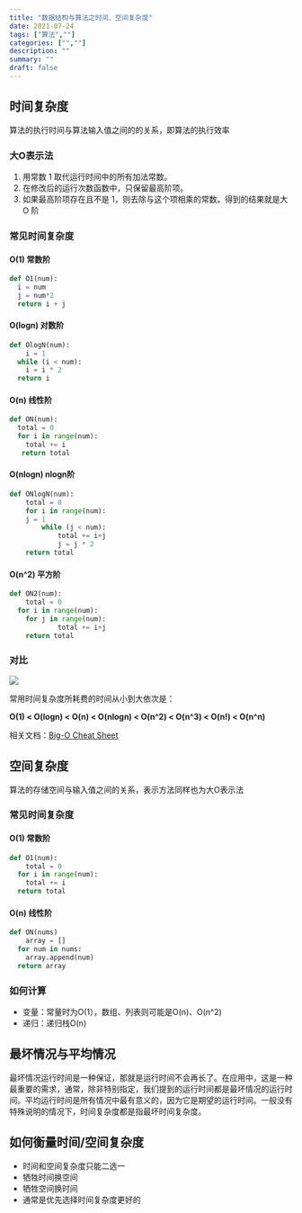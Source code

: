 ```yaml
---
title: "数据结构与算法之时间、空间复杂度"
date: 2021-07-24
tags: ["算法",""]
categories: ["",""]
description: ""
summary: ""
draft: false
---
```


## 时间复杂度

算法的执行时间与算法输入值之间的的关系，即算法的执行效率

### 大O表示法

1. 用常数 1 取代运行时间中的所有加法常数。
2. 在修改后的运行次数函数中，只保留最高阶项。
3. 如果最高阶项存在且不是 1，则去除与这个项相乘的常数。得到的结果就是大 O 阶

### 常见时间复杂度

#### O(1) 常数阶

```python
def O1(num):
  i = num
  j = num*2
  return i + j
```

#### O(logn) 对数阶

```python
def OlogN(num):
	i = 1
  while (i < num):
    i = i * 2
  return i
```

#### O(n) 线性阶

```python
def ON(num):
  total = 0
  for i in range(num):
    total += i
   return total
```



#### O(nlogn) nlogn阶

```python
def ONlogN(num):
	total = 0
	for i in range(num):
    j = 1
		while (j < num):
			total += i+j
			j = j * 2
	return total
```

#### O(n^2) 平方阶

```python
def ON2(num):
	total = 0
  for i in range(num):
    for j in range(num):
			total += i+j
	return total
```

### 对比

![](https://img.aladdinding.cn/bigOcomplexity.png)

常用时间复杂度所耗费的时间从小到大依次是：

**O(1) < O(logn) < O(n)  < O(nlogn) < O(n^2) < O(n^3) < O(n!) < O(n^n)**

相关文档：[Big-O Cheat Sheet](https://www.bigocheatsheet.com/)

## 空间复杂度

算法的存储空间与输入值之间的关系，表示方法同样也为大O表示法

### 常见时间复杂度

#### O(1) 常数阶

```python
def O1(num):
	total = 0
  for i in range(num):
    total += i
  return total
```

#### O(n) 线性阶

```python
def ON(nums)
	array = []
  for num in nums:
    array.append(num)
  return array
```

### 如何计算

- 变量：常量时为O(1），数组、列表则可能是O(n)、O(n^2)
- 递归：递归栈O(n)

## 最坏情况与平均情况

最坏情况运行时间是一种保证，那就是运行时间不会再长了。在应用中，这是一种最重要的需求，通常，除非特别指定，我们提到的运行时间都是最坏情况的运行时间。平均运行时间是所有情况中最有意义的，因为它是期望的运行时间。一般没有特殊说明的情况下，时间复杂度都是指最坏时间复杂度。

## 如何衡量时间/空间复杂度

- 时间和空间复杂度只能二选一
- 牺牲时间换空间
- 牺牲空间换时间
- 通常是优先选择时间复杂度更好的


